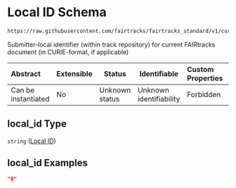 # Local ID Schema

```txt
https://raw.githubusercontent.com/fairtracks/fairtracks_standard/v1/current/json/schema/fairtracks.schema.json#/properties/doc_info/properties/local_id
```

Submitter-local identifier (within  track repository) for current FAIRtracks document (in CURIE-format, if applicable)


| Abstract            | Extensible | Status         | Identifiable            | Custom Properties | Additional Properties | Access Restrictions | Defined In                                                                               |
| :------------------ | ---------- | -------------- | ----------------------- | :---------------- | --------------------- | ------------------- | ---------------------------------------------------------------------------------------- |
| Can be instantiated | No         | Unknown status | Unknown identifiability | Forbidden         | Allowed               | none                | [fairtracks.schema.json\*](../json/schema/fairtracks.schema.json "open original schema") |

## local_id Type

`string` ([Local ID](fairtracks-properties-document-info-properties-local-id.md))

## local_id Examples

```json
"0"
```
